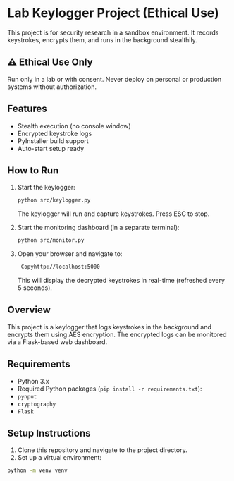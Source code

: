 # Lab Keylogger Project (Ethical Use)

This project is for security research in a sandbox environment. It records keystrokes, encrypts them, and runs in the background stealthily.

## ⚠️ Ethical Use Only

Run only in a lab or with consent. Never deploy on personal or production systems without authorization.

## Features

- Stealth execution (no console window)
- Encrypted keystroke logs
- PyInstaller build support
- Auto-start setup ready

## How to Run

1. Start the keylogger:

   ```bash
   python src/keylogger.py
   ```

   The keylogger will run and capture keystrokes. Press ESC to stop.

2. Start the monitoring dashboard (in a separate terminal):

   ```bash
   python src/monitor.py
   ```

3. Open your browser and navigate to:
   ```bash
    Copyhttp://localhost:5000
   ```
   This will display the decrypted keystrokes in real-time (refreshed every 5 seconds).

## Overview

This project is a keylogger that logs keystrokes in the background and encrypts them using AES encryption. The encrypted logs can be monitored via a Flask-based web dashboard.

## Requirements

- Python 3.x
- Required Python packages (`pip install -r requirements.txt`):
- `pynput`
- `cryptography`
- `Flask`

## Setup Instructions

1. Clone this repository and navigate to the project directory.
2. Set up a virtual environment:

```bash
python -m venv venv
```

```

```
